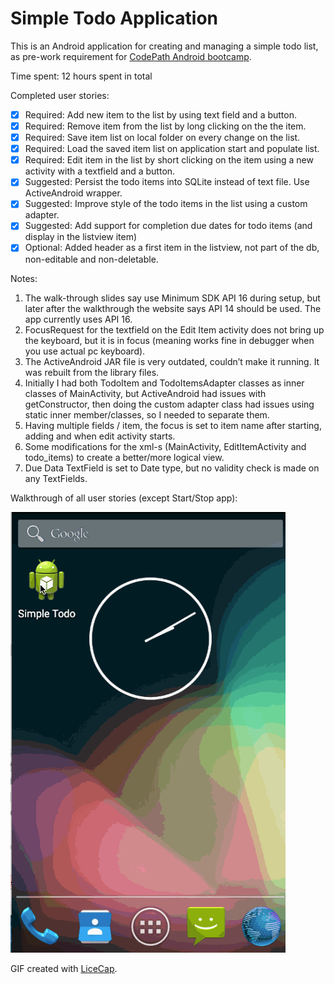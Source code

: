 # Simple Todo Application

This is an Android application for creating and managing a simple todo list, as pre-work requirement for [CodePath Android bootcamp](http://www.codepath.com/).

Time spent: 12 hours spent in total

Completed user stories:

 * [x] Required: Add new item to the list  by using text field and a button.
 * [x] Required: Remove item from the list by long clicking on the the item.
 * [x] Required: Save item list on local folder on every change on the list.
 * [x] Required: Load the saved item list on application start and populate list.
 * [x] Required: Edit item in the list by short clicking on the item using a new activity with a textfield and a button.
 * [x] Suggested: Persist the todo items into SQLite instead of text file. Use ActiveAndroid wrapper. 
 * [x] Suggested: Improve style of the todo items in the list using a custom adapter.
 * [x] Suggested: Add support for completion due dates for todo items (and display in the listview item)
 * [x] Optional: Added header as a first item in the listview, not part of the db, non-editable and non-deletable.

Notes:
 1. The walk-through slides say use Minimum SDK API 16 during setup, but later after the walkthrough the website says API 14 should be used. The app currently uses API 16.
 2. FocusRequest for the textfield on the Edit Item activity does not bring up the keyboard, but it is in focus (meaning works fine in debugger when you use actual pc keyboard).
 3. The ActiveAndroid JAR file is very outdated, couldn’t make it running. It was rebuilt from the library files.
 4. Initially I had both TodoItem and TodoItemsAdapter classes as inner classes of MainActivity, but ActiveAndroid had issues with getConstructor, then doing the custom adapter class had issues using static inner member/classes, so I needed to separate them.
 5. Having multiple fields / item, the focus is set to item name after starting, adding and when edit activity starts.
 6. Some modifications for the xml-s (MainActivity, EditItemActivity and todo_items) to create a better/more logical view.
 7. Due Data TextField is set to Date type, but no validity check is made on any TextFields.
 
Walkthrough of all user stories (except Start/Stop app):

![Video Walkthrough](simple_todo.gif)

GIF created with [LiceCap](http://www.cockos.com/licecap/).

